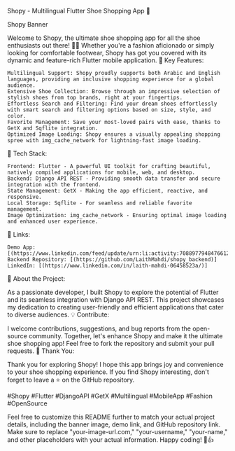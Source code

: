 Shopy - Multilingual Flutter Shoe Shopping App 🚀

Shopy Banner

Welcome to Shopy, the ultimate shoe shopping app for all the shoe enthusiasts out there! 👟🌟 Whether you're a fashion aficionado or simply looking for comfortable footwear, Shopy has got you covered with its dynamic and feature-rich Flutter mobile application.
🌟 Key Features:

    Multilingual Support: Shopy proudly supports both Arabic and English languages, providing an inclusive shopping experience for a global audience.
    Extensive Shoe Collection: Browse through an impressive selection of stylish shoes from top brands, right at your fingertips.
    Effortless Search and Filtering: Find your dream shoes effortlessly with smart search and filtering options based on size, style, and color.
    Favorite Management: Save your most-loved pairs with ease, thanks to GetX and Sqflite integration.
    Optimized Image Loading: Shopy ensures a visually appealing shopping spree with img_cache_network for lightning-fast image loading.

📱 Tech Stack:

    Frontend: Flutter - A powerful UI toolkit for crafting beautiful, natively compiled applications for mobile, web, and desktop.
    Backend: Django API REST - Providing smooth data transfer and secure integration with the frontend.
    State Management: GetX - Making the app efficient, reactive, and responsive.
    Local Storage: Sqflite - For seamless and reliable favorite management.
    Image Optimization: img_cache_network - Ensuring optimal image loading and enhanced user experience.

🔗 Links:

    Demo App: [(https://www.linkedin.com/feed/update/urn:li:activity:7088977948476612608/)]
    Backend Repository: [(https://github.com/LaithMahdi/shopy_backend)]
    LinkedIn: [(https://www.linkedin.com/in/laith-mahdi-06458523a/)]

🚀 About the Project:

As a passionate developer, I built Shopy to explore the potential of Flutter and its seamless integration with Django API REST. This project showcases my dedication to creating user-friendly and efficient applications that cater to diverse audiences.
💡 Contribute:

I welcome contributions, suggestions, and bug reports from the open-source community. Together, let's enhance Shopy and make it the ultimate shoe shopping app! Feel free to fork the repository and submit your pull requests.
🙏 Thank You:

Thank you for exploring Shopy! I hope this app brings joy and convenience to your shoe shopping experience. If you find Shopy interesting, don't forget to leave a ⭐️ on the GitHub repository.

#Shopy #Flutter #DjangoAPI #GetX #Multilingual #MobileApp #Fashion #OpenSource

Feel free to customize this README further to match your actual project details, including the banner image, demo link, and GitHub repository link. Make sure to replace "your-image-url.com," "your-username," "your-name," and other placeholders with your actual information. Happy coding! 🚀👍
